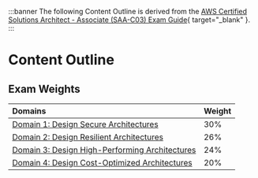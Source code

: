 :::banner
The following Content Outline is derived from the [AWS Certified Solutions Architect - Associate (SAA-C03) Exam Guide](https://d1.awsstatic.com/training-and-certification/docs-sa-assoc/AWS-Certified-Solutions-Architect-Associate_Exam-Guide.pdf){ target="_blank" }.
:::

# Content Outline

## Exam Weights

Domains | Weight
:--- | :---
[Domain 1: Design Secure Architectures](/certification/domain-1.md) | 30%
[Domain 2: Design Resilient Architectures](/certification/domain-2.md) | 26%
[Domain 3: Design High-Performing Architectures](/certification/domain-3.md) | 24%
[Domain 4: Design Cost-Optimized Architectures](/certification/domain-4.md) | 20%